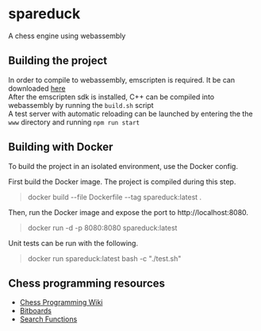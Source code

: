 # spareduck

A chess engine using webassembly

## Building the project

In order to compile to webassembly, emscripten is required. It be can downloaded [here](https://emscripten.org/docs/getting_started/downloads.html)  
After the emscripten sdk is installed, C++ can be compiled into webassembly by running the `build.sh` script  
A test server with automatic reloading can be launched by entering the the `www` directory and running `npm run start`

## Building with Docker

To build the project in an isolated environment, use the Docker config.

First build the Docker image. The project is compiled during this step.

> docker build --file Dockerfile --tag spareduck:latest .

Then, run the Docker image and expose the port to http://localhost:8080.

> docker run -d -p 8080:8080 spareduck:latest

Unit tests can be run with the following.

> docker run spareduck:latest bash -c "./test.sh"

## Chess programming resources

- [Chess Programming Wiki](https://www.chessprogramming.org/Getting_Started)
- [Bitboards](https://en.wikipedia.org/wiki/Bitboard)
- [Search Functions](https://en.wikipedia.org/wiki/Alpha%E2%80%93beta_pruning)
